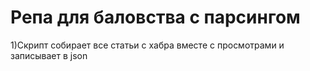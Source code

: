 # Репа для баловства с парсингом
1)Скрипт собирает все статьи с хабра вместе с просмотрами и записывает в json
